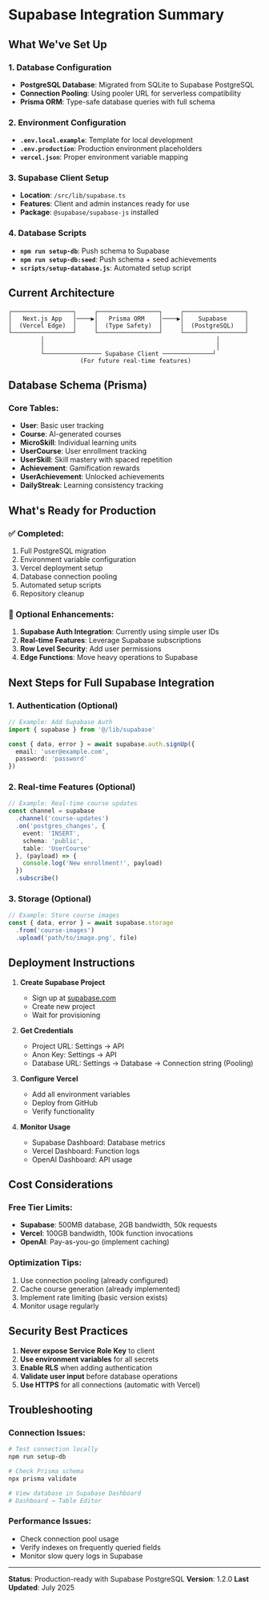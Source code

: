 # Supabase Integration Summary

## What We've Set Up

### 1. Database Configuration
- **PostgreSQL Database**: Migrated from SQLite to Supabase PostgreSQL
- **Connection Pooling**: Using pooler URL for serverless compatibility
- **Prisma ORM**: Type-safe database queries with full schema

### 2. Environment Configuration
- **`.env.local.example`**: Template for local development
- **`.env.production`**: Production environment placeholders
- **`vercel.json`**: Proper environment variable mapping

### 3. Supabase Client Setup
- **Location**: `/src/lib/supabase.ts`
- **Features**: Client and admin instances ready for use
- **Package**: `@supabase/supabase-js` installed

### 4. Database Scripts
- **`npm run setup-db`**: Push schema to Supabase
- **`npm run setup-db:seed`**: Push schema + seed achievements
- **`scripts/setup-database.js`**: Automated setup script

## Current Architecture

```
┌─────────────────┐     ┌─────────────────┐     ┌─────────────────┐
│   Next.js App   │────▶│   Prisma ORM    │────▶│    Supabase     │
│  (Vercel Edge)  │     │  (Type Safety)  │     │  (PostgreSQL)   │
└─────────────────┘     └─────────────────┘     └─────────────────┘
         │                                                │
         │                                                │
         └──────────────── Supabase Client ──────────────┘
                    (For future real-time features)
```

## Database Schema (Prisma)

### Core Tables:
- **User**: Basic user tracking
- **Course**: AI-generated courses
- **MicroSkill**: Individual learning units
- **UserCourse**: User enrollment tracking
- **UserSkill**: Skill mastery with spaced repetition
- **Achievement**: Gamification rewards
- **UserAchievement**: Unlocked achievements
- **DailyStreak**: Learning consistency tracking

## What's Ready for Production

### ✅ Completed:
1. Full PostgreSQL migration
2. Environment variable configuration
3. Vercel deployment setup
4. Database connection pooling
5. Automated setup scripts
6. Repository cleanup

### 🔄 Optional Enhancements:
1. **Supabase Auth Integration**: Currently using simple user IDs
2. **Real-time Features**: Leverage Supabase subscriptions
3. **Row Level Security**: Add user permissions
4. **Edge Functions**: Move heavy operations to Supabase

## Next Steps for Full Supabase Integration

### 1. Authentication (Optional)
```typescript
// Example: Add Supabase Auth
import { supabase } from '@/lib/supabase'

const { data, error } = await supabase.auth.signUp({
  email: 'user@example.com',
  password: 'password'
})
```

### 2. Real-time Features (Optional)
```typescript
// Example: Real-time course updates
const channel = supabase
  .channel('course-updates')
  .on('postgres_changes', {
    event: 'INSERT',
    schema: 'public',
    table: 'UserCourse'
  }, (payload) => {
    console.log('New enrollment!', payload)
  })
  .subscribe()
```

### 3. Storage (Optional)
```typescript
// Example: Store course images
const { data, error } = await supabase.storage
  .from('course-images')
  .upload('path/to/image.png', file)
```

## Deployment Instructions

1. **Create Supabase Project**
   - Sign up at [supabase.com](https://supabase.com)
   - Create new project
   - Wait for provisioning

2. **Get Credentials**
   - Project URL: Settings → API
   - Anon Key: Settings → API
   - Database URL: Settings → Database → Connection string (Pooling)

3. **Configure Vercel**
   - Add all environment variables
   - Deploy from GitHub
   - Verify functionality

4. **Monitor Usage**
   - Supabase Dashboard: Database metrics
   - Vercel Dashboard: Function logs
   - OpenAI Dashboard: API usage

## Cost Considerations

### Free Tier Limits:
- **Supabase**: 500MB database, 2GB bandwidth, 50k requests
- **Vercel**: 100GB bandwidth, 100k function invocations
- **OpenAI**: Pay-as-you-go (implement caching)

### Optimization Tips:
1. Use connection pooling (already configured)
2. Cache course generation (already implemented)
3. Implement rate limiting (basic version exists)
4. Monitor usage regularly

## Security Best Practices

1. **Never expose Service Role Key** to client
2. **Use environment variables** for all secrets
3. **Enable RLS** when adding authentication
4. **Validate user input** before database operations
5. **Use HTTPS** for all connections (automatic with Vercel)

## Troubleshooting

### Connection Issues:
```bash
# Test connection locally
npm run setup-db

# Check Prisma schema
npx prisma validate

# View database in Supabase Dashboard
# Dashboard → Table Editor
```

### Performance Issues:
- Check connection pool usage
- Verify indexes on frequently queried fields
- Monitor slow query logs in Supabase

---

**Status**: Production-ready with Supabase PostgreSQL
**Version**: 1.2.0
**Last Updated**: July 2025